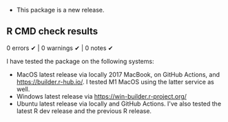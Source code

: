 * This package is a new release.

## R CMD check results

0 errors ✔ | 0 warnings ✔ | 0 notes ✔

I have tested the package on the following systems:
- MacOS latest release via locally 2017 MacBook, on GitHub Actions, and https://builder.r-hub.io/. I tested M1 MacOS using the latter service as well.
- Windows latest release via https://win-builder.r-project.org/
- Ubuntu latest release via locally and GitHub Actions. I've also tested the latest R dev release and the previous R release.
